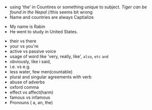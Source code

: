 
+ using 'the' in Countires or something unique to subject. _Tiger can be found in the Nepal_ //this seems bit wrong
+ Name and countries are always Captialize
 - My name is Rabin
 - He went to study in United States.
+ their vs there
+ your vs you're
+ active vs passive voice
+ usage of word like 'very, really, like', `also`, `etc` `and`
+ obviously, like i said, 
+ i.e. vs e.g.
+ less water, few men(countable)
+ plural and singular agreements with verb
+ abuse of adverbs
+ oxford comma
+ effect vs affect(harm)
+ famous vs infamous
+ Pronouns ( a, an, the)